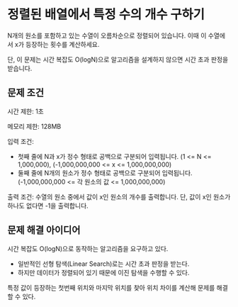 # 정렬된 배열에서 특정 수의 개수 구하기

N개의 원소를 포함하고 있는 수열이 오름차순으로 정렬되어 있습니다.
이때 이 수열에서 x가 등장하는 횟수를 계산하세요.

단, 이 문제는 시간 복잡도 O(logN)으로 알고리즘을 설계하지 않으면 시간 초과 판정을 받습니다.

## 문제 조건

시간 제한: 1초

메모리 제한: 128MB

입력 조건:

- 첫째 줄에 N과 x가 정수 형태로 공백으로 구분되어 입력됩니다. (1 <= N <= 1,000,000), (-1,000,000,000 <= x <= 1,000,000,000)
- 둘째 줄에 N개의 원소가 정수 형태로 공백으로 구분되어 입력됩니다. (-1,000,000,000 <= 각 원소의 값 <= 1,000,000,000)

출력 조건: 수열의 원소 중에서 값이 x인 원소의 개수를 출력합니다. 단, 값이 x인 원소가 하나도 없다면 -1을 출력합니다.

## 문제 해결 아이디어

시간 복잡도 O(logN)으로 동작하는 알고리즘을 요구하고 있다.

- 일반적인 선형 탐색(Linear Search)로는 시간 초과 판정을 받는다.
- 하지만 데이터가 정렬되어 있기 때문에 이진 탐색을 수행할 수 있다.

특정 값이 등장하는 첫번째 위치와 마지막 위치를 찾아 위치 차이를 계산해 문제를 해결할 수 있다.
